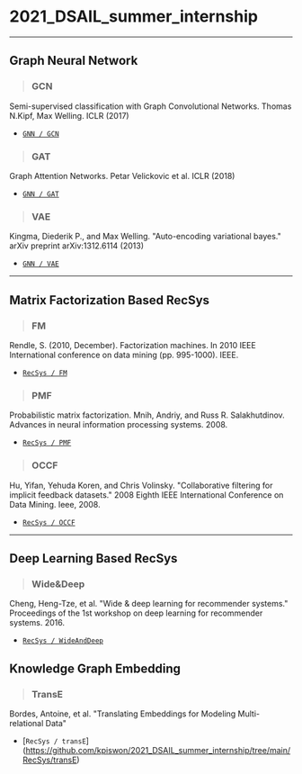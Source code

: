 # 2021_DSAIL_summer_internship
---

## Graph Neural Network  
> ### GCN  
Semi-supervised classification with Graph Convolutional Networks. Thomas N.Kipf, Max Welling. ICLR (2017)  
- [`GNN / GCN`](https://github.com/kpiswon/2021_DSAIL_summer_internship/tree/main/GNN/GCN)

> ### GAT  
Graph Attention Networks. Petar Velickovic et al. ICLR (2018)  
- [`GNN / GAT`](https://github.com/kpiswon/2021_DSAIL_summer_internship/tree/main/GNN/GAT)  

> ### VAE  
Kingma, Diederik P., and Max Welling. "Auto-encoding variational bayes." arXiv preprint arXiv:1312.6114 (2013)  
- [`GNN / VAE`](https://github.com/kpiswon/2021_DSAIL_summer_internship/tree/main/GNN/VAE)  

---
##  Matrix Factorization Based RecSys  
> ### FM
Rendle, S. (2010, December). Factorization machines. In 2010 IEEE International conference on data mining (pp. 995-1000). IEEE.  
- [`RecSys / FM`](https://github.com/kpiswon/2021_DSAIL_summer_internship/tree/main/RecSys/FM)

> ### PMF  
Probabilistic matrix factorization. Mnih, Andriy, and Russ R. Salakhutdinov. Advances in neural information processing systems. 2008.
- [`RecSys / PMF`](https://github.com/kpiswon/2021_DSAIL_summer_internship/tree/main/RecSys/PMF)

> ### OCCF  
Hu, Yifan, Yehuda Koren, and Chris Volinsky. "Collaborative filtering for implicit feedback datasets." 2008 Eighth IEEE International Conference on Data Mining. Ieee, 2008.
- [`RecSys / OCCF`](https://github.com/kpiswon/2021_DSAIL_summer_internship/tree/main/RecSys/OCCF)

---
##  Deep Learning Based RecSys  
> ### Wide&Deep  
Cheng, Heng-Tze, et al. "Wide & deep learning for recommender systems." Proceedings of the 1st workshop on deep learning for recommender systems. 2016.  
- [`RecSys / WideAndDeep`](https://github.com/kpiswon/2021_DSAIL_summer_internship/tree/main/RecSys/WideAndDeep)  

## Knowledge Graph Embedding  
> ### TransE  
Bordes, Antoine, et al. "Translating Embeddings for Modeling Multi-relational Data"  
- [`RecSys / transE`] (https://github.com/kpiswon/2021_DSAIL_summer_internship/tree/main/RecSys/transE)  
